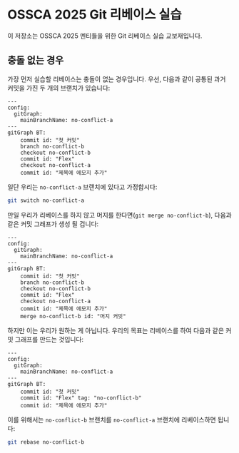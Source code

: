 OSSCA 2025 Git 리베이스 실습
============================

이 저장소는 OSSCA 2025 멘티들을 위한 Git 리베이스 실습 교보재입니다.


충돌 없는 경우
--------------

가장 먼저 실습할 리베이스는 충돌이 없는 경우입니다. 우선, 다음과 같이 공통된
과거 커밋을 가진 두 개의 브랜치가 있습니다:

~~~~ mermaid
---
config:
  gitGraph:
    mainBranchName: no-conflict-a
---
gitGraph BT:
    commit id: "첫 커밋"
    branch no-conflict-b
    checkout no-conflict-b
    commit id: "Flex"
    checkout no-conflict-a
    commit id: "제목에 에모지 추가"
~~~~

일단 우리는 `no-conflict-a` 브랜치에 있다고 가정합시다:

~~~~ sh
git switch no-conflict-a
~~~~

만일 우리가 리베이스를 하지 않고 머지를 한다면(`git merge no-conflict-b`),
다음과 같은 커밋 그래프가 생성 될 겁니다:

~~~~ mermaid
---
config:
  gitGraph:
    mainBranchName: no-conflict-a
---
gitGraph BT:
    commit id: "첫 커밋"
    branch no-conflict-b
    checkout no-conflict-b
    commit id: "Flex"
    checkout no-conflict-a
    commit id: "제목에 에모지 추가"
    merge no-conflict-b id: "머지 커밋"
~~~~

하지만 이는 우리가 원하는 게 아닙니다. 우리의 목표는 리베이스를 하여 다음과 같은
커밋 그래프를 만드는 것입니다:

~~~~ mermaid
---
config:
  gitGraph:
    mainBranchName: no-conflict-a
---
gitGraph BT:
    commit id: "첫 커밋"
    commit id: "Flex" tag: "no-conflict-b"
    commit id: "제목에 에모지 추가"
~~~~

이를 위해서는 `no-conflict-b` 브랜치를 `no-conflict-a` 브랜치에 리베이스하면
됩니다:

~~~~ sh
git rebase no-conflict-b
~~~~
